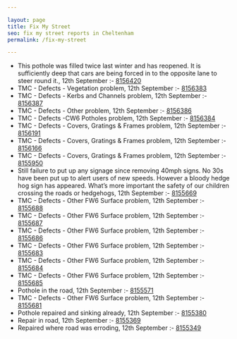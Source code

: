 ```yaml
---

layout: page
title: Fix My Street
seo: fix my street reports in Cheltenham
permalink: /fix-my-street

---
```


<!-- fix_marker starts -->

- This pothole was filled twice last winter and has reopened. It is sufficiently deep that cars are being forced in to the opposite lane to steer round it., 12th September :- [8156420](https://www.fixmystreet.com/report/8156420)
- TMC - Defects - Vegetation problem, 12th September :- [8156383](https://www.fixmystreet.com/report/8156383)
- TMC - Defects - Kerbs and Channels problem, 12th September :- [8156387](https://www.fixmystreet.com/report/8156387)
- TMC - Defects - Other problem, 12th September :- [8156386](https://www.fixmystreet.com/report/8156386)
- TMC - Defects -CW6 Potholes  problem, 12th September :- [8156384](https://www.fixmystreet.com/report/8156384)
- TMC - Defects - Covers, Gratings & Frames problem, 12th September :- [8156191](https://www.fixmystreet.com/report/8156191)
- TMC - Defects - Covers, Gratings & Frames problem, 12th September :- [8156166](https://www.fixmystreet.com/report/8156166)
- TMC - Defects - Covers, Gratings & Frames problem, 12th September :- [8155950](https://www.fixmystreet.com/report/8155950)
- Still failure to put up any signage since removing 40mph signs. No 30s have been put up to alert users of new speeds. However a bloody hedge hog sign has appeared. What’s more important the safety of our children crossing the roads or hedgehogs, 12th September :- [8155669](https://www.fixmystreet.com/report/8155669)
- TMC - Defects - Other FW6  Surface problem, 12th September :- [8155688](https://www.fixmystreet.com/report/8155688)
- TMC - Defects - Other FW6  Surface problem, 12th September :- [8155687](https://www.fixmystreet.com/report/8155687)
- TMC - Defects - Other FW6  Surface problem, 12th September :- [8155686](https://www.fixmystreet.com/report/8155686)
- TMC - Defects - Other FW6  Surface problem, 12th September :- [8155683](https://www.fixmystreet.com/report/8155683)
- TMC - Defects - Other FW6  Surface problem, 12th September :- [8155684](https://www.fixmystreet.com/report/8155684)
- TMC - Defects - Other FW6  Surface problem, 12th September :- [8155685](https://www.fixmystreet.com/report/8155685)
- Pothole in the road, 12th September :- [8155571](https://www.fixmystreet.com/report/8155571)
- TMC - Defects - Other FW6  Surface problem, 12th September :- [8155681](https://www.fixmystreet.com/report/8155681)
- Pothole repaired and sinking already, 12th September :- [8155380](https://www.fixmystreet.com/report/8155380)
- Repair in road, 12th September :- [8155369](https://www.fixmystreet.com/report/8155369)
- Repaired where road was erroding, 12th September :- [8155349](https://www.fixmystreet.com/report/8155349)

<!-- fix_marker ends -->
